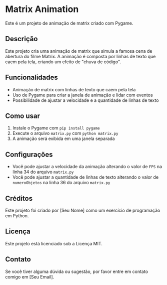 Matrix Animation
===============

Este é um projeto de animação de matrix criado com Pygame.

Descrição
-----------

Este projeto cria uma animação de matrix que simula a famosa cena de abertura do filme Matrix. A animação é composta por linhas de texto que caem pela tela, criando um efeito de "chuva de código".

Funcionalidades
---------------

* Animação de matrix com linhas de texto que caem pela tela
* Uso de Pygame para criar a janela de animação e lidar com eventos
* Possibilidade de ajustar a velocidade e a quantidade de linhas de texto

Como usar
------------

1. Instale o Pygame com `pip install pygame`
2. Execute o arquivo `matrix.py` com `python matrix.py`
3. A animação será exibida em uma janela separada

Configurações
-------------

* Você pode ajustar a velocidade da animação alterando o valor de `FPS` na linha 34 do arquivo `matrix.py`
* Você pode ajustar a quantidade de linhas de texto alterando o valor de `numeroObjetos` na linha 36 do arquivo `matrix.py`

Créditos
--------

Este projeto foi criado por [Seu Nome] como um exercício de programação em Python.

Licença
-------

Este projeto está licenciado sob a Licença MIT.

Contato
--------

Se você tiver alguma dúvida ou sugestão, por favor entre em contato comigo em [Seu Email].
